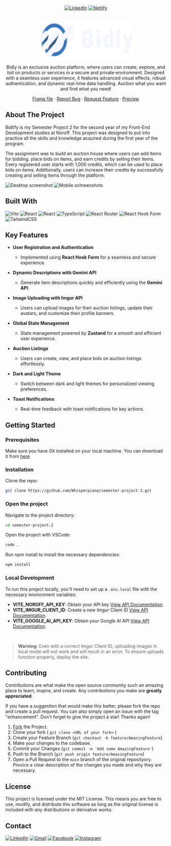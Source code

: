 <a name="readme-top"></a>

<div align="center">
  
[![LinkedIn][linkedin-shield]](https://www.linkedin.com/in/jes%C3%BAs-alberola-herrero-896b61189/)
[![Netlify](https://img.shields.io/badge/netlify-%23000000.svg?style=for-the-badge&logo=netlify&logoColor=#00C7B7)](https://bidlify.netlify.app/home)

  
</div>

<!-- PROJECT LOGO -->
<br />
<div align="center">
  <a href="https://bidlify.netlify.app/home">
    <img src="./src/assets/logo_dark.svg" alt="Logo" width="300" height="120">
  </a>

  <p>
  Bidly is an exclusive auction platform, where users can create, explore, and bid on products or services in a secure and private environment. Designed with a seamless user experience, it features advanced visual effects, robust authentication, and dynamic real-time data handling. Auction what you want and find what you need!
  
  </p>
  <p align="center">
    <a href="https://www.figma.com/design/nt0MH5obT13cPCzsMvu1zZ/Semester-Project-2?node-id=1-2&t=74LguUfaSPR6VYJV-1">Figma file</a>
    ·
    <a href="https://github.com/Whisperpiano/semester-project-2/issues">Report Bug</a>
    ·
    <a href="https://github.com/Whisperpiano/semester-project-2/issues">Request Feature</a>
      ·
    <a href="https://bidlify.netlify.app/home">Preview</a>
    <br />
  </p>
</div>

<!-- ABOUT THE PROJECT -->
## About The Project
Bidlify is my Semester Project 2 for the second year of my Front-End Development studies at Noroff. This project was designed to put into practice all the skills and knowledge acquired during the first year of the program.

The assignment was to build an auction house where users can add items for bidding. place bids on items, and earn credits by selling their items. Every registered user starts with 1,000 credits, which can be used to place bids on items. Additionally, users can increase their credits by successfully creating and selling items through the platform.

![Desktop screenshot](https://github.com/Whisperpiano/semester-project-2/blob/main/public/presentation1.jpeg)
![Mobile schreenshots](https://github.com/Whisperpiano/semester-project-2/blob/main/public/presentation2.jpeg)

## Built With

![Vite](https://img.shields.io/badge/vite-%23646CFF.svg?style=for-the-badge&logo=vite&logoColor=white)
![React](https://img.shields.io/badge/react-%2320232a.svg?style=for-the-badge&logo=react&logoColor=%2361DAFB)
![React](https://img.shields.io/badge/%20zustand-%2320232a.svg?style=for-the-badge&logo=react&logoColor=%2361DAFB)
![TypeScript](https://img.shields.io/badge/typescript-%23007ACC.svg?style=for-the-badge&logo=typescript&logoColor=white)
![React Router](https://img.shields.io/badge/React_Router-CA4245?style=for-the-badge&logo=react-router&logoColor=white)
![React Hook Form](https://img.shields.io/badge/React%20Hook%20Form-%23EC5990.svg?style=for-the-badge&logo=reacthookform&logoColor=white)
![TailwindCSS](https://img.shields.io/badge/tailwindcss-%2338B2AC.svg?style=for-the-badge&logo=tailwind-css&logoColor=white)

## Key Features

- **User Registration and Authentication**  
  - Implemented using **React Hook Form** for a seamless and secure experience.  

- **Dynamic Descriptions with Gemini API**  
  - Generate item descriptions quickly and efficiently using the **Gemini API**.  

- **Image Uploading with Imgur API**  
  - Users can upload images for their auction listings, update their avatars, and customize their profile banners.  

- **Global State Management**  
  - State management powered by **Zustand** for a smooth and efficient user experience.  

- **Auction Listings**  
  - Users can create, view, and place bids on auction listings effortlessly.  

- **Dark and Light Theme**  
  - Switch between dark and light themes for personalized viewing preferences.  

- **Toast Notifications**  
  - Real-time feedback with toast notifications for key actions.  

<!-- GETTING STARTED -->
## Getting Started

### Prerequisites

Make sure you have Git installed on your local machine. You can download it from [here](https://git-scm.com/downloads)

### Installation

Clone the repo:
   ```sh
   git clone https://github.com/Whisperpiano/semester-project-2.git
   ```
### Open the project

Navigate to the project directory:
   ```sh
   cd semester-project-2
   ```

Open the project with VSCode:
   ```sh
   code .
   ```

Run npm install to install the necessary dependencies:
   ```sh
   npm install
   ```

### Local Development

To run this project locally, you'll need to set up a `.env.local` file with the necessary environment variables:

- **VITE_NOROFF_API_KEY**: Obtain your API key [View API Documentation](https://docs.noroff.dev/docs/v2/about).
- **VITE_IMGUR_CLIENT_ID**: Create a new Imgur Client ID [View API Documentation](https://apidocs.imgur.com/).
- **VITE_GOOGLE_AI_API_KEY**: Obtain your Google AI API [View API Documentation](https://ai.google.dev/gemini-api/docs/api-key).

</br>

> **Warning**: 
> Even with a correct Imgur Client ID, uploading images in local mode will not work and will result in an error. To ensure uploads function properly, deploy the site.



## Contributing

Contributions are what make the open source community such an amazing place to learn, inspire, and create. Any contributions you make are **greatly appreciated**.

If you have a suggestion that would make this better, please fork the repo and create a pull request. You can also simply open an issue with the tag "enhancement".
Don't forget to give the project a star! Thanks again!

1. [Fork](https://github.com/Whisperpiano/semester-project-2/fork) the Project.
2. Clone your fork ( `git clone <URL of your fork>` )
3. Create your Feature Branch (`git checkout -b feature/AmazingFeature`)
4. Make your changes to the codebase.
5. Commit your Changes (`git commit -m 'Add some AmazingFeature'`)
6. Push to the Branch (`git push origin feature/AmazingFeature`)
7. Open a Pull Request to the `main` branch of the original reposityory. Provice a clear description of the changes you made and why they are necessary.

<!-- LICENSE -->
## License

This project is licensed under the MIT License. This means you are free to use, modify, and distribute this software as long as the original license is included with any distributions or derivative works.

<!-- CONTACT -->
## Contact

[![LinkedIn](https://img.shields.io/badge/linkedin-%230077B5.svg?style=for-the-badge&logo=linkedin&logoColor=white)](https://www.linkedin.com/in/jes%C3%BAs-alberola-herrero-896b61189/) 
[![Gmail](https://img.shields.io/badge/Gmail-D14836?style=for-the-badge&logo=gmail&logoColor=white)](mailto:jesusalberola90@gmail.com) 
[![Facebook](https://img.shields.io/badge/Facebook-%231877F2.svg?style=for-the-badge&logo=Facebook&logoColor=white)](https://www.facebook.com/jesus.alberolaherrero/) 
[![Instagram](https://img.shields.io/badge/Instagram-%23E4405F.svg?style=for-the-badge&logo=Instagram&logoColor=white)](https://www.instagram.com/whispers_piano/)

<!-- MARKDOWN LINKS & IMAGES -->
<!-- https://www.markdownguide.org/basic-syntax/#reference-style-links -->
[contributors-shield]: https://img.shields.io/github/contributors/othneildrew/Best-README-Template.svg?style=for-the-badge
[contributors-url]: https://github.com/othneildrew/Best-README-Template/graphs/contributors
[forks-shield]: https://img.shields.io/github/forks/othneildrew/Best-README-Template.svg?style=for-the-badge
[forks-url]: https://github.com/othneildrew/Best-README-Template/network/members
[stars-shield]: https://img.shields.io/github/stars/othneildrew/Best-README-Template.svg?style=for-the-badge
[stars-url]: https://github.com/othneildrew/Best-README-Template/stargazers
[issues-shield]: https://img.shields.io/github/issues/othneildrew/Best-README-Template.svg?style=for-the-badge
[issues-url]: https://github.com/othneildrew/Best-README-Template/issues
[license-shield]: https://img.shields.io/github/license/othneildrew/Best-README-Template.svg?style=for-the-badge
[license-url]: https://github.com/othneildrew/Best-README-Template/blob/master/LICENSE.txt
[linkedin-shield]: https://img.shields.io/badge/-LinkedIn-black.svg?style=for-the-badge&logo=linkedin&colorB=555
[linkedin-url]: https://linkedin.com/in/othneildrew
[product-screenshot]: images/screenshot.png
[Next.js]: https://img.shields.io/badge/next.js-000000?style=for-the-badge&logo=nextdotjs&logoColor=white
[Next-url]: https://nextjs.org/
[React.js]: https://img.shields.io/badge/React-20232A?style=for-the-badge&logo=react&logoColor=61DAFB
[React-url]: https://reactjs.org/
[Vue.js]: https://img.shields.io/badge/Vue.js-35495E?style=for-the-badge&logo=vuedotjs&logoColor=4FC08D
[Vue-url]: https://vuejs.org/
[Angular.io]: https://img.shields.io/badge/Angular-DD0031?style=for-the-badge&logo=angular&logoColor=white
[Angular-url]: https://angular.io/
[Svelte.dev]: https://img.shields.io/badge/Svelte-4A4A55?style=for-the-badge&logo=svelte&logoColor=FF3E00
[Svelte-url]: https://svelte.dev/
[Laravel.com]: https://img.shields.io/badge/Laravel-FF2D20?style=for-the-badge&logo=laravel&logoColor=white
[Laravel-url]: https://laravel.com
[Bootstrap.com]: https://img.shields.io/badge/Bootstrap-563D7C?style=for-the-badge&logo=bootstrap&logoColor=white
[Bootstrap-url]: https://getbootstrap.com
[JQuery.com]: https://img.shields.io/badge/jQuery-0769AD?style=for-the-badge&logo=jquery&logoColor=white
[JQuery-url]: https://jquery.com 
